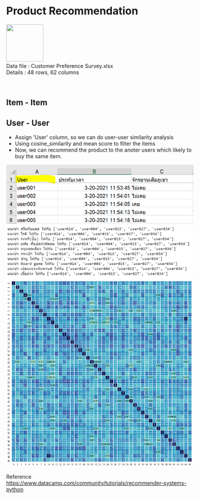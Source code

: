 <h1>Product Recommendation</h1>

<p align="left">
<img src="https://cdn.iconscout.com/icon/free/png-512/microsoft-excel-2-569282.png"
     width="100" height="100" ><br>
Data file : Customer Preference Survey.xlsx <br>
Details   : 48 rows, 62 columns
</p>
<br>

<h2>Item - Item </h2>






<h2>User - User </h2>

- Assign 'User' column, so we can do user-user similarity analysis
- Using cosine_similarity and mean score to filter the items
- Now, we can recommend the product to the anoter users which likely to buy the same item.

<img src="https://github.com/PaoLastHope/BADS7105/blob/db4dd95ec640681cdd3850cac060fc86cca25038/HOMEWORK%2007/images/uu1.PNG">
<img src="https://github.com/PaoLastHope/BADS7105/blob/db4dd95ec640681cdd3850cac060fc86cca25038/HOMEWORK%2007/images/uu2.PNG">
<img src="https://github.com/PaoLastHope/BADS7105/blob/db4dd95ec640681cdd3850cac060fc86cca25038/HOMEWORK%2007/images/uu3.PNG">

Reference<br/>
https://www.datacamp.com/community/tutorials/recommender-systems-python
